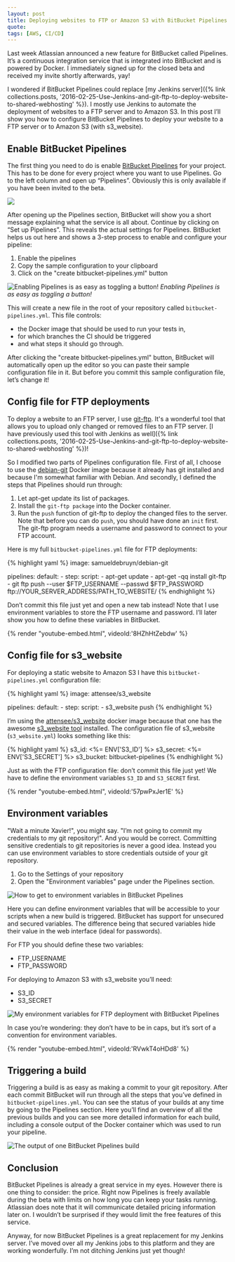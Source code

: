 ```yaml
---
layout: post
title: Deploying websites to FTP or Amazon S3 with BitBucket Pipelines
quote: 
tags: [AWS, CI/CD]
---
```


Last week Atlassian announced a new feature for BitBucket called Pipelines. It’s a continuous integration service that is integrated into BitBucket and is powered by Docker. I immediately signed up for the closed beta and received my invite shortly afterwards, yay!

I wondered if BitBucket Pipelines could replace [my Jenkins server]({% link collections.posts, '2016-02-25-Use-Jenkins-and-git-ftp-to-deploy-website-to-shared-webhosting' %}). I mostly use Jenkins to automate the deployment of websites to a FTP server and to Amazon S3. In this post I’ll show you how to configure BitBucket Pipelines to deploy your website to a FTP server or to Amazon S3 (with s3_website).

<!--more-->

## Enable BitBucket Pipelines
The first thing you need to do is enable [BitBucket Pipelines](https://bitbucket.org/product/features/pipelines) for your project. This has to be done for every project where you want to use Pipelines. Go to the left column and open up “Pipelines”. Obviously this is only available if you have been invited to the beta.

![](/uploads/bitbucket-pipelines-ftp-s3/enable-1.png)

After opening up the Pipelines section, BitBucket will show you a short message explaining what the service is all about. Continue by clicking on “Set up Pipelines”. This reveals the actual settings for Pipelines. BitBucket helps us out here and shows a 3-step process to enable and configure your pipeline:

1. Enable the pipelines
1. Copy the sample configuration to your clipboard
1. Click on the "create bitbucket-pipelines.yml" button

![Enabling Pipelines is as easy as toggling a button!](/uploads/bitbucket-pipelines-ftp-s3/enable-3.png)
*Enabling Pipelines is as easy as toggling a button!*

This will create a new file in the root of your repository called ``bitbucket-pipelines.yml``. This file controls:

* the Docker image that should be used to run your tests in,
* for which branches the CI should be triggered 
* and what steps it should go through.

After clicking the "create bitbucket-pipelines.yml" button, BitBucket will automatically open up the editor so you can paste their sample configuration file in it. But before you commit this sample configuration file, let’s change it!


## Config file for FTP deployments
To deploy a website to an FTP server, I use [git-ftp](https://github.com/git-ftp/git-ftp). It's a wonderful tool that allows you to upload only changed or removed files to an FTP server. [I have previously used this tool with Jenkins as well]({% link collections.posts, '2016-02-25-Use-Jenkins-and-git-ftp-to-deploy-website-to-shared-webhosting' %})!

So I modified two parts of Pipelines configuration file. First of all, I choose to use the [debian-git](https://hub.docker.com/r/samueldebruyn/debian-git/) Docker image because it already has git installed and because I'm somewhat familiar with Debian. And secondly, I defined the steps that Pipelines should run through:

1. Let apt-get update its list of packages.
2. Install the ``git-ftp package`` into the Docker container.
3. Run the ``push`` function of git-ftp to deploy the changed files to the server. Note that before you can do ``push``, you should have done an ``init`` first. The git-ftp program needs a username and password to connect to your FTP account.

Here is my full ``bitbucket-pipelines.yml`` file for FTP deployments:

{% highlight yaml %}
image: samueldebruyn/debian-git

pipelines:
  default:
    - step:
        script:
          - apt-get update
          - apt-get -qq install git-ftp
          - git ftp push --user $FTP_USERNAME --passwd $FTP_PASSWORD ftp://YOUR_SERVER_ADDRESS/PATH_TO_WEBSITE/
{% endhighlight %}

Don’t commit this file just yet and open a new tab instead! Note that I use environment variables to store the FTP username and password. I’ll later show you how to define these variables in BitBucket.

{% render "youtube-embed.html", videoId:'8HZhHtZebdw' %}

## Config file for s3_website
For deploying a static website to Amazon S3 I have this ``bitbucket-pipelines.yml`` configuration file:

{% highlight yaml %}
image: attensee/s3_website

pipelines:
  default:
    - step:
        script:
          - s3_website push
{% endhighlight %}

I’m using the [attensee/s3_website](https://hub.docker.com/r/attensee/s3_website/) docker image because that one has the awesome [s3_website tool](https://github.com/laurilehmijoki/s3_website) installed. The configuration file of s3\_website (``s3_website.yml``) looks something like this:

{% highlight yaml %}
s3_id: <%= ENV['S3_ID'] %>
s3_secret: <%= ENV['S3_SECRET'] %>
s3_bucket: bitbucket-pipelines
{% endhighlight %}

Just as with the FTP configuration file: don’t commit this file just yet! We have to define the environment variables ``S3_ID`` and ``S3_SECRET`` first.

{% render "youtube-embed.html", videoId:'57pwPxJer1E' %}

## Environment variables
"Wait a minute Xavier!", you might say. "I’m not going to commit my credentials to my git repository!". And you would be correct. Committing sensitive credentials to git repositories is never a good idea. Instead you can use environment variables to store credentials outside of your git repository.

1. Go to the Settings of your repository
1. Open the "Environment variables" page under the Pipelines section.

![How to get to environment variables in BitBucket Pipelines](/uploads/bitbucket-pipelines-ftp-s3/env-variables-1.png)

Here you can define environment variables that will be accessible to your scripts when a new build is triggered. BitBucket has support for unsecured and secured variables. The difference being that secured variables hide their value in the web interface (ideal for passwords).

For FTP you should define these two variables:

* FTP_USERNAME
* FTP_PASSWORD

For deploying to Amazon S3 with s3_website you’ll need:

* S3_ID
* S3_SECRET

![My environment variables for FTP deployment with BitBucket Pipelines](/uploads/bitbucket-pipelines-ftp-s3/env-variables-2.png)

In case you’re wondering: they don’t have to be in caps, but it’s sort of a convention for environment variables.

{% render "youtube-embed.html", videoId:'RVwkT4oHDd8' %}


## Triggering a build
Triggering a build is as easy as making a commit to your git repository. After each commit BitBucket will run through all the steps that you’ve defined in ``bitbucket-pipelines.yml``. You can see the status of your builds at any time by going to the Pipelines section. Here you’ll find an overview of all the previous builds and you can see more detailed information for each build, including a console output of the Docker container which was used to run your pipeline.

![The output of one BitBucket Pipelines build](/uploads/bitbucket-pipelines-ftp-s3/build-output.png)


## Conclusion
BitBucket Pipelines is already a great service in my eyes. However there is one thing to consider: the price. Right now Pipelines is freely available during the beta with limits on how long you can keep your tasks running. Atlassian does note that it will communicate detailed pricing information later on. I wouldn’t be surprised if they would limit the free features of this service.

Anyway, for now BitBucket Pipelines is a great replacement for my Jenkins server. I’ve moved over all my Jenkins jobs to this platform and they are working wonderfully. I’m not ditching Jenkins just yet though!


